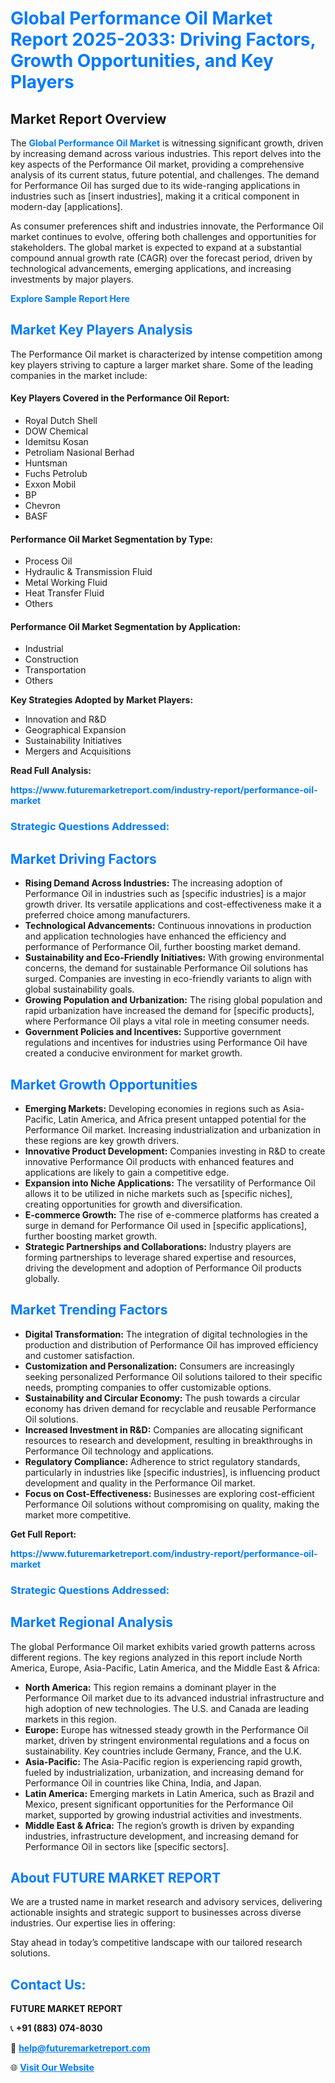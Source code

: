 <h1 style="color: #007BFF;">Global Performance Oil Market Report 2025-2033: Driving Factors, Growth Opportunities, and Key Players</h1>

<section id="overview">
<h2>Market Report Overview</h2>
<p>The <a href="https://www.futuremarketreport.com/industry-report/performance-oil-market" style="color: #007BFF; text-decoration: none;"><strong>Global Performance Oil Market</strong></a> is witnessing significant growth, driven by increasing demand across various industries. This report delves into the key aspects of the Performance Oil market, providing a comprehensive analysis of its current status, future potential, and challenges. The demand for Performance Oil has surged due to its wide-ranging applications in industries such as [insert industries], making it a critical component in modern-day [applications].</p>
<p>As consumer preferences shift and industries innovate, the Performance Oil market continues to evolve, offering both challenges and opportunities for stakeholders. The global market is expected to expand at a substantial compound annual growth rate (CAGR) over the forecast period, driven by technological advancements, emerging applications, and increasing investments by major players.</p>
</section>

<section id="overview">
<p><a href="https://www.futuremarketreport.com/request-sample/reportId=88030" style="color: #007BFF; text-decoration: none;"><strong>Explore Sample Report Here</strong></a></p>
</section>

<section id="key-players">
<h2 style="color: #007BFF;">Market Key Players Analysis</h2>
<p>The Performance Oil market is characterized by intense competition among key players striving to capture a larger market share. Some of the leading companies in the market include:</p>
<h4>Key Players Covered in the Performance Oil Report:</h4>
<ul><li>Royal Dutch Shell</li><li>DOW Chemical</li><li>Idemitsu Kosan</li><li>Petroliam Nasional Berhad</li><li>Huntsman</li><li>Fuchs Petrolub</li><li>Exxon Mobil</li><li>BP</li><li>Chevron</li><li>BASF</li></ul>
<h4>Performance Oil Market Segmentation by Type:</h4>
<ul><li>Process Oil</li><li>Hydraulic &amp; Transmission Fluid</li><li>Metal Working Fluid</li><li>Heat Transfer Fluid</li><li>Others</li></ul>

<h4>Performance Oil Market Segmentation by Application:</h4>
<ul><li>Industrial</li><li>Construction</li><li>Transportation</li><li>Others</li></ul>
<p><strong>Key Strategies Adopted by Market Players:</strong></p>
<ul>
<li>Innovation and R&D</li>
<li>Geographical Expansion</li>
<li>Sustainability Initiatives</li>
<li>Mergers and Acquisitions</li>
</ul>
</section>

<section>
<p><strong>Read Full Analysis: </strong></p><a href="https://www.futuremarketreport.com/industry-report/performance-oil-market" style="color: #007BFF; text-decoration: none;"><strong>https://www.futuremarketreport.com/industry-report/performance-oil-market</strong></a>
<h3 style="color: #007BFF;">Strategic Questions Addressed:</h3>
</section>

<section id="driving-factors">
<h2 style="color: #007BFF;">Market Driving Factors</h2>
<ul>
<li><strong>Rising Demand Across Industries:</strong> The increasing adoption of Performance Oil in industries such as [specific industries] is a major growth driver. Its versatile applications and cost-effectiveness make it a preferred choice among manufacturers.</li>
<li><strong>Technological Advancements:</strong> Continuous innovations in production and application technologies have enhanced the efficiency and performance of Performance Oil, further boosting market demand.</li>
<li><strong>Sustainability and Eco-Friendly Initiatives:</strong> With growing environmental concerns, the demand for sustainable Performance Oil solutions has surged. Companies are investing in eco-friendly variants to align with global sustainability goals.</li>
<li><strong>Growing Population and Urbanization:</strong> The rising global population and rapid urbanization have increased the demand for [specific products], where Performance Oil plays a vital role in meeting consumer needs.</li>
<li><strong>Government Policies and Incentives:</strong> Supportive government regulations and incentives for industries using Performance Oil have created a conducive environment for market growth.</li>
</ul>
</section>

<section id="growth-opportunities">
<h2 style="color: #007BFF;">Market Growth Opportunities</h2>
<ul>
<li><strong>Emerging Markets:</strong> Developing economies in regions such as Asia-Pacific, Latin America, and Africa present untapped potential for the Performance Oil market. Increasing industrialization and urbanization in these regions are key growth drivers.</li>
<li><strong>Innovative Product Development:</strong> Companies investing in R&D to create innovative Performance Oil products with enhanced features and applications are likely to gain a competitive edge.</li>
<li><strong>Expansion into Niche Applications:</strong> The versatility of Performance Oil allows it to be utilized in niche markets such as [specific niches], creating opportunities for growth and diversification.</li>
<li><strong>E-commerce Growth:</strong> The rise of e-commerce platforms has created a surge in demand for Performance Oil used in [specific applications], further boosting market growth.</li>
<li><strong>Strategic Partnerships and Collaborations:</strong> Industry players are forming partnerships to leverage shared expertise and resources, driving the development and adoption of Performance Oil products globally.</li>
</ul>
</section>

<section id="trending-factors">
<h2 style="color: #007BFF;">Market Trending Factors</h2>
<ul>
<li><strong>Digital Transformation:</strong> The integration of digital technologies in the production and distribution of Performance Oil has improved efficiency and customer satisfaction.</li>
<li><strong>Customization and Personalization:</strong> Consumers are increasingly seeking personalized Performance Oil solutions tailored to their specific needs, prompting companies to offer customizable options.</li>
<li><strong>Sustainability and Circular Economy:</strong> The push towards a circular economy has driven demand for recyclable and reusable Performance Oil solutions.</li>
<li><strong>Increased Investment in R&D:</strong> Companies are allocating significant resources to research and development, resulting in breakthroughs in Performance Oil technology and applications.</li>
<li><strong>Regulatory Compliance:</strong> Adherence to strict regulatory standards, particularly in industries like [specific industries], is influencing product development and quality in the Performance Oil market.</li>
<li><strong>Focus on Cost-Effectiveness:</strong> Businesses are exploring cost-efficient Performance Oil solutions without compromising on quality, making the market more competitive.</li>
</ul>
</section>

<section>
<p><strong>Get Full Report: </strong></p><a href="https://www.futuremarketreport.com/industry-report/performance-oil-market" style="color: #007BFF; text-decoration: none;"><strong>https://www.futuremarketreport.com/industry-report/performance-oil-market</strong></a>
<h3 style="color: #007BFF;">Strategic Questions Addressed:</h3>
</section>


<section id="regional-analysis">
<h2 style="color: #007BFF;">Market Regional Analysis</h2>
<p>The global Performance Oil market exhibits varied growth patterns across different regions. The key regions analyzed in this report include North America, Europe, Asia-Pacific, Latin America, and the Middle East & Africa:</p>
<ul>
<li><strong>North America:</strong> This region remains a dominant player in the Performance Oil market due to its advanced industrial infrastructure and high adoption of new technologies. The U.S. and Canada are leading markets in this region.</li>
<li><strong>Europe:</strong> Europe has witnessed steady growth in the Performance Oil market, driven by stringent environmental regulations and a focus on sustainability. Key countries include Germany, France, and the U.K.</li>
<li><strong>Asia-Pacific:</strong> The Asia-Pacific region is experiencing rapid growth, fueled by industrialization, urbanization, and increasing demand for Performance Oil in countries like China, India, and Japan.</li>
<li><strong>Latin America:</strong> Emerging markets in Latin America, such as Brazil and Mexico, present significant opportunities for the Performance Oil market, supported by growing industrial activities and investments.</li>
<li><strong>Middle East & Africa:</strong> The region’s growth is driven by expanding industries, infrastructure development, and increasing demand for Performance Oil in sectors like [specific sectors].</li>
</ul>
</section>

<footer>
<h2 style="color: #007BFF;">About FUTURE MARKET REPORT</h2>
<p>We are a trusted name in market research and advisory services, delivering actionable insights and strategic support to businesses across diverse industries. Our expertise lies in offering:</p>

<p>Stay ahead in today’s competitive landscape with our tailored research solutions.</p>

<h2 style="color: #007BFF;">Contact Us:</h2>
<p><strong>FUTURE MARKET REPORT</strong></p>
<p>📞 <strong>+91 (883) 074-8030</strong></p>
<p>📧 <strong><a href="mailto:help@futuremarketreport.com" style="color: #007BFF;">help@futuremarketreport.com</a></strong></p>
<p>🌐 <strong><a href="https://www.futuremarketreport.com/" style="color: #007BFF;">Visit Our Website</a></strong></p>
</footer>